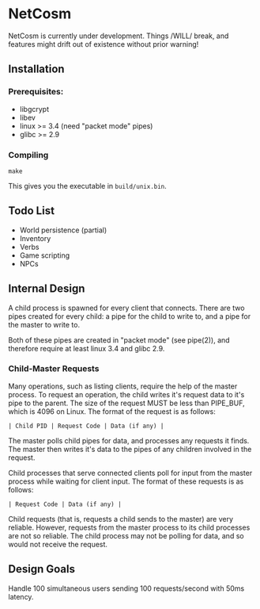 NetCosm
=======

NetCosm is currently under development. Things /WILL/ break, and
features might drift out of existence without prior warning!

## Installation

### Prerequisites:

* libgcrypt
* libev
* linux >= 3.4 (need "packet mode" pipes)
* glibc >= 2.9

### Compiling

    make

This gives you the executable in `build/unix.bin`.

## Todo List

* World persistence (partial)
* Inventory
* Verbs
* Game scripting
* NPCs

## Internal Design

A child process is spawned for every client that connects.  There are
two pipes created for every child: a pipe for the child to write to,
and a pipe for the master to write to.

Both of these pipes are created in "packet mode" (see pipe(2)), and
therefore require at least linux 3.4 and glibc 2.9.

### Child-Master Requests

Many operations, such as listing clients, require the help of the
master process. To request an operation, the child writes it's request
data to it's pipe to the parent. The size of the request MUST be less
than PIPE_BUF, which is 4096 on Linux. The format of the request is as
follows:

    | Child PID | Request Code | Data (if any) |

The master polls child pipes for data, and processes any requests it
finds. The master then writes it's data to the pipes of any children
involved in the request.

Child processes that serve connected clients poll for input from the
master process while waiting for client input. The format of these
requests is as follows:

    | Request Code | Data (if any) |

Child requests (that is, requests a child sends to the master) are
very reliable. However, requests from the master process to its child
processes are not so reliable. The child process may not be polling
for data, and so would not receive the request.

## Design Goals

Handle 100 simultaneous users sending 100 requests/second with 50ms
latency.
